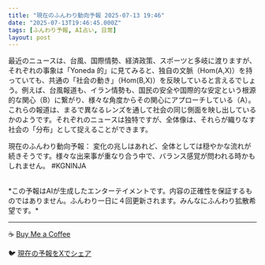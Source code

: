 ```yaml
---
title: "現在のふんわり動向予報 2025-07-13 19:46"
date: "2025-07-13T19:46:45.000Z"
tags: [ふんわり予報, AI占い, 日常]
layout: post
---
```


最近のニュースは、台風、国際情勢、経済政策、スポーツと多岐に渡りますが、それぞれの事象は「Yoneda 的」に見てみると、独自の文脈（Hom(A,X)）を持っていても、共通の「社会の動き」（Hom(B,X)）を反映していると言えるでしょう。例えば、台風報道も、イラン情勢も、国民の安全や国際的な安定という根源的な関心（B）に繋がり、様々な角度からその関心にアプローチしている（A）。これらの報道は、まるで異なるレンズを通して社会の同じ側面を映し出しているかのようです。それぞれのニュースは独特ですが、全体像は、それらが織りなす社会の「分布」として捉えることができます。


現在のふんわり動向予報：
変化の兆しはあれど、全体としては穏やかな流れが続きそうです。様々な出来事が重なり合う中で、バランス感覚が問われる時かもしれません。 #KGNINJA

<br>
*この予報はAIが生成したエンターテイメントです。内容の正確性を保証するものではありません。ふんわり一日に４回更新されます。みんなにふんわり拡散希望です。*

---
☕️ [Buy Me a Coffee](https://www.buymeacoffee.com/kgninja)

🐦 [現在の予報をXでシェア](https://twitter.com/intent/tweet?text=%E7%8F%BE%E5%9C%A8%E3%81%AE%E3%81%B5%E3%82%93%E3%82%8F%E3%82%8A%E4%BA%88%E5%A0%B1%3A%20%E3%80%8C%E6%9C%80%E8%BF%91%E3%81%AE%E3%83%8B%E3%83%A5%E3%83%BC%E3%82%B9%E3%81%AF%E3%80%81%E5%8F%B0%E9%A2%A8%E3%80%81%E5%9B%BD%E9%9A%9B%E6%83%85%E5%8B%A2%E3%80%81%E7%B5%8C%E6%B8%88%E6%94%BF%E7%AD%96%E3%80%81%E3%82%B9%E3%83%9D%E3%83%BC%E3%83%84%E3%81%A8%E5%A4%9A%E5%B2%90%E3%81%AB%E6%B8%A1%E3%82%8A%E3%81%BE%E3%81%99%E3%81%8C%E3%80%81%E3%81%9D%E3%82%8C%E3%81%9E%E3%82%8C%E3%81%AE%E4%BA%8B%E8%B1%A1%E3%81%AF%E3%80%8CYoneda%20%E7%9A%84%E3%80%8D%E3%81%AB%E8%A6%8B%E3%81%A6%E3%81%BF%E3%82%8B%E3%81%A8%E3%80%81%E7%8B%AC%E8%87%AA%E3%81%AE%E6%96%87%E8%84%88%EF%BC%88Hom(A%2CX)%EF%BC%89%E3%82%92%E6%8C%81%E3%81%A3%E3%81%A6%E3%81%84%E3%81%A6%E3%82%82%E3%80%81%E5%85%B1%E9%80%9A%E3%81%AE%E3%80%8C%E7%A4%BE%E4%BC%9A%E3%81%AE%E5%8B%95%E3%81%8D%E3%80%8D%EF%BC%88Ho...%E3%80%8D%23KGNINJA%20%E7%B6%9A%E3%81%8D%E3%81%AF%E3%83%96%E3%83%AD%E3%82%B0%E3%81%A7%EF%BC%81%F0%9F%91%87&url=https%3A%2F%2Fkg-ninja.github.io%2FFunwariyoso%2F)
